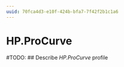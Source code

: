 ```yaml
---
uuid: 70fca4d3-e10f-424b-bfa7-7f42f2b1c1a6
---
```



# HP.ProCurve


#TODO: ## Describe *HP.ProCurve* profile

